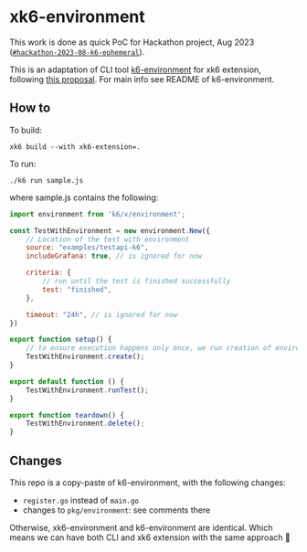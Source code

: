 # xk6-environment

This work is done as quick PoC for Hackathon project, Aug 2023 ([`#hackathon-2023-08-k6-ephemeral`](https://raintank-corp.slack.com/archives/C05K5HF0YCF)).

This is an adaptation of CLI tool [k6-environment](https://github.com/grafana/k6-environment) for xk6 extension, following [this proposal](https://github.com/grafana/k6-environment/blob/main/extension-proposal.js). For main info see README of k6-environment.

## How to

To build:
```
xk6 build --with xk6-extension=.
```

To run:
```
./k6 run sample.js
```

where sample.js contains the following:
```js
import environment from 'k6/x/environment';

const TestWithEnvironment = new environment.New({
    // Location of the test with environment
    source: "examples/testapi-k6",
    includeGrafana: true, // is ignored for now

    criteria: {
        // run until the test is finished successfully
        test: "finished",
    },

    timeout: "24h", // is ignored for now
})

export function setup() {
    // to ensure execution happens only once, we run creation of environment in setup
    TestWithEnvironment.create();
}

export default function () {
    TestWithEnvironment.runTest();
}

export function teardown() {
    TestWithEnvironment.delete();
}
```

## Changes

This repo is a copy-paste of k6-environment, with the following changes:
- `register.go` instead of `main.go`
- changes to `pkg/environment`: see comments there

Otherwise, xk6-environment and k6-environment are identical. Which means we can have both CLI and xk6 extension with the same approach :tada: